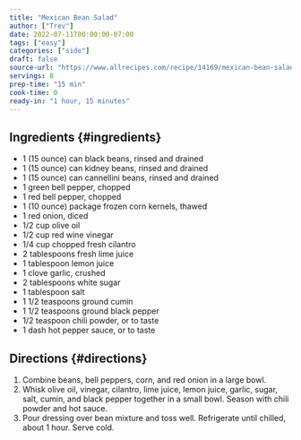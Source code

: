 ```yaml
---
title: "Mexican Bean Salad"
author: ["Trev"]
date: 2022-07-11T00:00:00-07:00
tags: ["easy"]
categories: ["side"]
draft: false
source-url: "https://www.allrecipes.com/recipe/14169/mexican-bean-salad/"
servings: 8
prep-time: "15 min"
cook-time: 0
ready-in: "1 hour, 15 minutes"
---
```


## Ingredients {#ingredients}

-   1 (15 ounce) can black beans, rinsed and drained
-   1 (15 ounce) can kidney beans, rinsed and drained
-   1 (15 ounce) can cannellini beans, rinsed and drained
-   1 green bell pepper, chopped
-   1 red bell pepper, chopped
-   1 (10 ounce) package frozen corn kernels, thawed
-   1 red onion, diced
-   1/2 cup olive oil
-   1/2 cup red wine vinegar
-   1/4 cup chopped fresh cilantro
-   2 tablespoons fresh lime juice
-   1 tablespoon lemon juice
-   1 clove garlic, crushed
-   2 tablespoons white sugar
-   1 tablespoon salt
-   1 1/2 teaspoons ground cumin
-   1 1/2 teaspoons ground black pepper
-   1/2 teaspoon chili powder, or to taste
-   1 dash hot pepper sauce, or to taste


## Directions {#directions}

1.  Combine beans, bell peppers, corn, and red onion in a large bowl.
2.  Whisk olive oil, vinegar, cilantro, lime juice, lemon juice, garlic, sugar, salt, cumin, and black pepper together in a small bowl. Season with chili powder and hot sauce.
3.  Pour dressing over bean mixture and toss well. Refrigerate until chilled, about 1 hour. Serve cold.